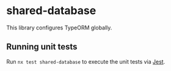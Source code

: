 # shared-database

This library configures TypeORM globally.

## Running unit tests

Run `nx test shared-database` to execute the unit tests via [Jest](https://jestjs.io).
